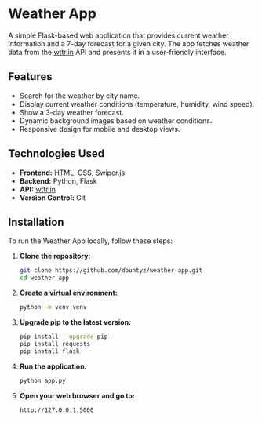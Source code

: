 # Weather App

A simple Flask-based web application that provides current weather information and a 7-day forecast for a given city. The app fetches weather data from the [wttr.in](http://wttr.in) API and presents it in a user-friendly interface.

## Features

- Search for the weather by city name.
- Display current weather conditions (temperature, humidity, wind speed).
- Show a 3-day weather forecast.
- Dynamic background images based on weather conditions.
- Responsive design for mobile and desktop views.

## Technologies Used

- **Frontend:** HTML, CSS, Swiper.js
- **Backend:** Python, Flask
- **API:** [wttr.in](http://wttr.in)
- **Version Control:** Git

## Installation

To run the Weather App locally, follow these steps:

1. **Clone the repository:**
   ```bash
   git clone https://github.com/dbuntyz/weather-app.git
   cd weather-app

2. **Create a virtual environment:**
   ```bash
   python -m venv venv
3. **Upgrade pip to the latest version:**
   ```bash
   pip install --upgrade pip
   pip install requests
   pip install flask
4. **Run the application:**
   ```bash
   python app.py
5. **Open your web browser and go to:**
   ```bash
   http://127.0.0.1:5000
